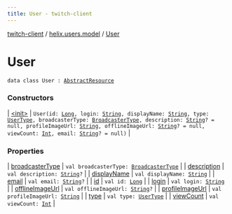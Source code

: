```yaml
---
title: User - twitch-client
---
```


[twitch-client](../../index.html) / [helix.users.model](../index.html) / [User](./index.html)

# User

`data class User : `[`AbstractResource`](../../helix.http.model/-abstract-resource/index.html)

### Constructors

| [&lt;init&gt;](-init-.html) | `User(id: `[`Long`](https://kotlinlang.org/api/latest/jvm/stdlib/kotlin/-long/index.html)`, login: `[`String`](https://kotlinlang.org/api/latest/jvm/stdlib/kotlin/-string/index.html)`, displayName: `[`String`](https://kotlinlang.org/api/latest/jvm/stdlib/kotlin/-string/index.html)`, type: `[`UserType`](../-user-type/index.html)`, broadcasterType: `[`BroadcasterType`](../-broadcaster-type/index.html)`, description: `[`String`](https://kotlinlang.org/api/latest/jvm/stdlib/kotlin/-string/index.html)`? = null, profileImageUrl: `[`String`](https://kotlinlang.org/api/latest/jvm/stdlib/kotlin/-string/index.html)`, offlineImageUrl: `[`String`](https://kotlinlang.org/api/latest/jvm/stdlib/kotlin/-string/index.html)`? = null, viewCount: `[`Int`](https://kotlinlang.org/api/latest/jvm/stdlib/kotlin/-int/index.html)`, email: `[`String`](https://kotlinlang.org/api/latest/jvm/stdlib/kotlin/-string/index.html)`? = null)` |

### Properties

| [broadcasterType](broadcaster-type.html) | `val broadcasterType: `[`BroadcasterType`](../-broadcaster-type/index.html) |
| [description](description.html) | `val description: `[`String`](https://kotlinlang.org/api/latest/jvm/stdlib/kotlin/-string/index.html)`?` |
| [displayName](display-name.html) | `val displayName: `[`String`](https://kotlinlang.org/api/latest/jvm/stdlib/kotlin/-string/index.html) |
| [email](email.html) | `val email: `[`String`](https://kotlinlang.org/api/latest/jvm/stdlib/kotlin/-string/index.html)`?` |
| [id](id.html) | `val id: `[`Long`](https://kotlinlang.org/api/latest/jvm/stdlib/kotlin/-long/index.html) |
| [login](login.html) | `val login: `[`String`](https://kotlinlang.org/api/latest/jvm/stdlib/kotlin/-string/index.html) |
| [offlineImageUrl](offline-image-url.html) | `val offlineImageUrl: `[`String`](https://kotlinlang.org/api/latest/jvm/stdlib/kotlin/-string/index.html)`?` |
| [profileImageUrl](profile-image-url.html) | `val profileImageUrl: `[`String`](https://kotlinlang.org/api/latest/jvm/stdlib/kotlin/-string/index.html) |
| [type](type.html) | `val type: `[`UserType`](../-user-type/index.html) |
| [viewCount](view-count.html) | `val viewCount: `[`Int`](https://kotlinlang.org/api/latest/jvm/stdlib/kotlin/-int/index.html) |

